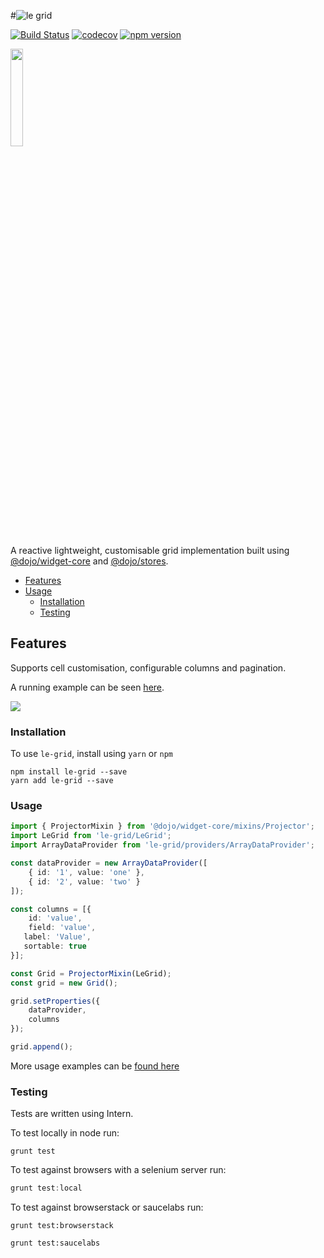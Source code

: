 #![le grid](https://cdn.rawgit.com/agubler/le-grid/master/docs/legrid.png)

[![Build Status](https://travis-ci.org/agubler/le-grid.svg?branch=master)](https://travis-ci.org/agubler/le-grid)
[![codecov](https://codecov.io/gh/agubler/le-grid/branch/master/graph/badge.svg)](https://codecov.io/gh/agubler/le-grid)
[![npm version](https://badge.fury.io/js/le-grid.svg)](https://badge.fury.io/js/le-grid)

<img src="https://cdn.rawgit.com/agubler/le-grid/master/docs/Logo-01.svg" width=20%>

A reactive lightweight, customisable grid implementation built using [@dojo/widget-core](https://github/dojo/widget-core) and [@dojo/stores](https://github/dojo/stores).

- [Features](#features)
- [Usage](#usage)
    - [Installation](#installation)
    - [Testing](#testing)

## Features

Supports cell customisation, configurable columns and pagination.

A running example can be seen [here](https://agubler.github.io/le-grid/).

<img src="https://cdn.rawgit.com/agubler/le-grid/master/docs/le-grid.gif">

### Installation

To use `le-grid`, install using `yarn` or `npm`

```shell
npm install le-grid --save
yarn add le-grid --save
```

### Usage

```ts
import { ProjectorMixin } from '@dojo/widget-core/mixins/Projector';
import LeGrid from 'le-grid/LeGrid';
import ArrayDataProvider from 'le-grid/providers/ArrayDataProvider';

const dataProvider = new ArrayDataProvider([
	{ id: '1', value: 'one' }, 
	{ id: '2', value: 'two' }
]);

const columns = [{
	id: 'value',
	field: 'value',
   label: 'Value',
   sortable: true
}];

const Grid = ProjectorMixin(LeGrid);
const grid = new Grid();

grid.setProperties({
	dataProvider,
	columns
});

grid.append();
```

More usage examples can be [found here](https://github.com/agubler/le-grid/blob/master/src/examples/main.ts)

### Testing

Tests are written using Intern.

To test locally in node run:

```shell
grunt test
```

To test against browsers with a  selenium server run:

```ts
grunt test:local
```

To test against browserstack or saucelabs run:

```
grunt test:browserstack
```

```
grunt test:saucelabs
```
